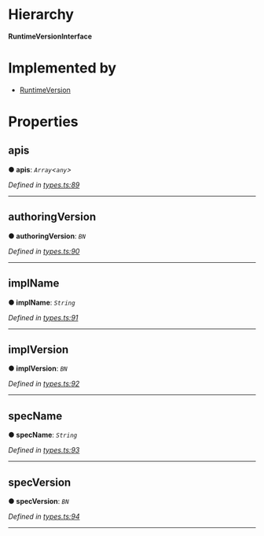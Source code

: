 

# Hierarchy

**RuntimeVersionInterface**

# Implemented by

* [RuntimeVersion](../classes/_rpc_runtimeversion_.runtimeversion.md)

# Properties

<a id="apis"></a>

##  apis

**● apis**: *`Array`<`any`>*

*Defined in [types.ts:89](https://github.com/polkadot-js/api/blob/7fb1944/packages/types/src/types.ts#L89)*

___
<a id="authoringversion"></a>

##  authoringVersion

**● authoringVersion**: *`BN`*

*Defined in [types.ts:90](https://github.com/polkadot-js/api/blob/7fb1944/packages/types/src/types.ts#L90)*

___
<a id="implname"></a>

##  implName

**● implName**: *`String`*

*Defined in [types.ts:91](https://github.com/polkadot-js/api/blob/7fb1944/packages/types/src/types.ts#L91)*

___
<a id="implversion"></a>

##  implVersion

**● implVersion**: *`BN`*

*Defined in [types.ts:92](https://github.com/polkadot-js/api/blob/7fb1944/packages/types/src/types.ts#L92)*

___
<a id="specname"></a>

##  specName

**● specName**: *`String`*

*Defined in [types.ts:93](https://github.com/polkadot-js/api/blob/7fb1944/packages/types/src/types.ts#L93)*

___
<a id="specversion"></a>

##  specVersion

**● specVersion**: *`BN`*

*Defined in [types.ts:94](https://github.com/polkadot-js/api/blob/7fb1944/packages/types/src/types.ts#L94)*

___

